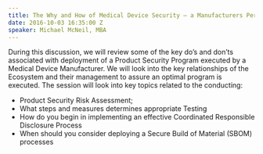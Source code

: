 ```yaml
---
title: The Why and How of Medical Device Security – a Manufacturers Perspective
date: 2016-10-03 16:35:00 Z
speaker: Michael McNeil, MBA
---
```


During this discussion, we will review some of the key do’s and don’ts associated with deployment of a Product Security Program executed by a Medical Device Manufacturer.  We will look into the key relationships of the Ecosystem and their management to assure an optimal program is executed.  The session will look into key topics related to the conducting:
* Product Security Risk Assessment; 
* What steps and measures determines appropriate Testing
* How do you begin in implementing an effective Coordinated Responsible Disclosure Process
* When should you consider deploying a Secure Build of Material (SBOM) processes
